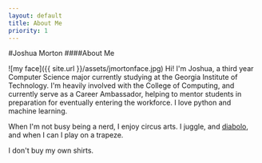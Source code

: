 ```yaml
---
layout: default
title: About Me
priority: 1
---
```


#Joshua Morton
####About Me

![my face]({{ site.url }}/assets/jmortonface.jpg)
Hi! I'm Joshua, a third year Computer Science major currently studying at the Georgia Institute of Technology. I'm heavily involved with the College of Computing, and currently serve as a Career Ambassador, helping to mentor students in preparation for eventually entering the workforce. I love python and machine learning.

When I'm not busy being a nerd, I enjoy circus arts. I juggle, and [diabolo](https://www.youtube.com/watch?v=GLjUsD_ymWw), and when I can I play on a trapeze.

I don't buy my own shirts.
